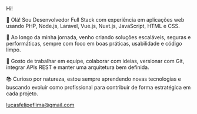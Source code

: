 Hi!

👋 Olá! Sou Desenvolvedor Full Stack com experiência em aplicações web usando PHP, Node.js, Laravel, Vue.js, Nuxt.js, JavaScript, HTML e CSS.

🚀 Ao longo da minha jornada, venho criando soluções escaláveis, seguras e performáticas, sempre com foco em boas práticas, usabilidade e código limpo.

🤝 Gosto de trabalhar em equipe, colaborar com ideias, versionar com Git, integrar APIs REST e manter uma arquitetura bem definida.

📚 Curioso por natureza, estou sempre aprendendo novas tecnologias e buscando evoluir como profissional para contribuir de forma estratégica em cada projeto.

lucasfelipeflima@gmail.com
